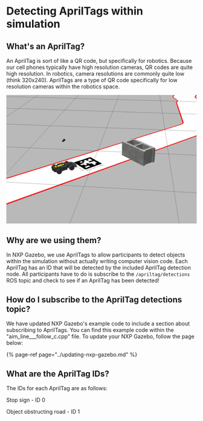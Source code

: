 # Detecting AprilTags within simulation

## What's an AprilTag?

An AprilTag is sort of like a QR code, but specifically for robotics. Because our cell phones typically have high resolution cameras, QR codes are quite high resolution. In robotics, camera resolutions are commonly quite low \(think 320x240\). AprilTags are a type of QR code specifically for low resolution cameras within the robotics space.

![Obstacle 1 in NXP Gazebo](../../.gitbook/assets/image%20%2845%29.png)

## Why are we using them?

In NXP Gazebo, we use AprilTags to allow participants to detect objects within the simulation without actually writing computer vision code. Each AprilTag has an ID that will be detected by the included AprilTag detection node. All participants have to do is subscribe to the `/apriltag/detections` ROS topic and check to see if an AprilTag has been detected!

## How do I subscribe to the AprilTag detections topic?

We have updated NXP Gazebo's example code to include a section about subscribing to AprilTags. You can find this example code within the "aim\_line_\__follow\_c.cpp" file. To update your NXP Gazebo, follow the page below:

{% page-ref page="../updating-nxp-gazebo.md" %}

## What are the AprilTag IDs?

The IDs for each AprilTag are as follows:

Stop sign - ID 0

Object obstructing road - ID 1

